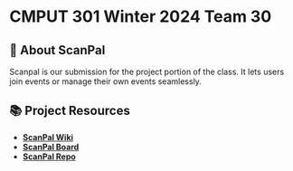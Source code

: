 # CMPUT 301 Winter 2024 Team 30

## 🚀 About ScanPal

Scanpal is our submission for the project portion of the class. It lets users join events or manage their own events seamlessly.

## 📚 Project Resources

- **[ScanPal Wiki](https://github.com/CMPUT301W24T30/ScanPal/wiki)**
- **[ScanPal Board](https://github.com/orgs/CMPUT301W24T30/projects/1)**
- **[ScanPal Repo](https://github.com/CMPUT301W24T30/ScanPal)**
